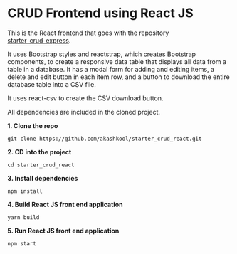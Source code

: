 # CRUD Frontend using React JS

This is the React frontend that goes with the repository <a name="starter_crud_express backend" href="https://github.com/akashkool/starter_crud_express">starter_crud_express</a>.

It uses Bootstrap styles and reactstrap, which creates Bootstrap components, to create a responsive data table that displays all data from a table in a database. It has a modal form for adding and editing items, a delete and edit button in each item row, and a button to download the entire database table into a CSV file.

It uses react-csv to create the CSV download button.

All dependencies are included in the cloned project.

**1. Clone the repo**

```
git clone https://github.com/akashkool/starter_crud_react.git
```

**2. CD into the project**

```
cd starter_crud_react
```

**3. Install dependencies**

```
npm install
```

**4. Build React JS front end application**

```
yarn build
```

**5. Run React JS front end application**

```
npm start
```



